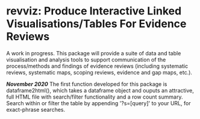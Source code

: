 # revviz: Produce Interactive Linked Visualisations/Tables For Evidence Reviews

A work in progress. This package will provide a suite of data and table visualisation and analysis tools to support communication of the process/methods and findings of evidence reviews (including systematic reviews, systematic maps, scoping reviews, evidence and gap maps, etc.).

***November 2020***
The first function developed for this package is dataframe2html(), which takes a dataframe object and ouputs an attractive, full HTML file with search/filter functionality and a row count summary. Search within or filter the table by appending '?s=[query]' to your URL, for exact-phrase searches.
